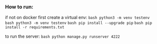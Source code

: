 ### How to run:

if not on docker first create a virtual env:
    ```bash python3 -m venv testenv```
    ```bash python3 -m venv testenv```
    ```bash pip install --upgrade pip```
    ```bash pip install -r requirements.txt```

to run the server:
    ```bash python manage.py runserver 4222 ```

